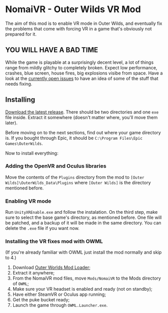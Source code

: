 # NomaiVR - Outer Wilds VR Mod

The aim of this mod is to enable VR mode in Outer Wilds, and eventually fix the problems that come with forcing VR in a game that's obviously not prepared for it.

## YOU WILL HAVE A BAD TIME

While the game is playable at a surprisingly decent level, a lot of things range from mildly glitchy to completely broken. Expect low performance, crashes, blue screen, house fires, big explosions visibe from space. Have a look at the [currently open issues](https://github.com/Raicuparta/NomaiVR/issues) to have an idea of some of the stuff that needs fixing.
 
## Installing

[Download the latest release](https://github.com/Raicuparta/NomaiVR/releases/latest). There should be two directories and one `exe` file inside. Extract it somewhere (doesn't matter where, you'll move them later).

Before moving on to the next sections, find out where your game directory is. If you bought through Epic, it should be `C:\Program Files\Epic Games\OuterWilds`.

Now to install everything:

### Adding the OpenVR and Oculus libraries
Move the contents of the `Plugins` directory from the mod to `[Outer Wilds]\OuterWilds_Data\Plugins` where `[Outer Wilds]` is the directory mentioned before.

### Enabling VR mode
Run `UnityXREnable.exe` and follow the instalation. On the third step, make sure to select the base game's directory, as mentioned before. One file will be patched, and a backup of it will be made in the same directory. You can delete the `.exe` file if you want now.

### Installing the VR fixes mod with OWML
(If you're already familiar with OWML just install the mod normally and skip to 4.)

1. Download [Outer Worlds Mod Loader](https://github.com/amazingalek/owml/releases/latest);
2. Extract it anywhere;
3. From the NomaiVR mod files, move `Mods/NomaiVR` to the Mods directory of `OWML`;
4. Make sure your VR headset is enabled and ready (not on standby);
5. Have either SteamVR or Oculus app running;
6. Get the puke bucket ready;
7. Launch the game through `OWML.Launcher.exe`.
